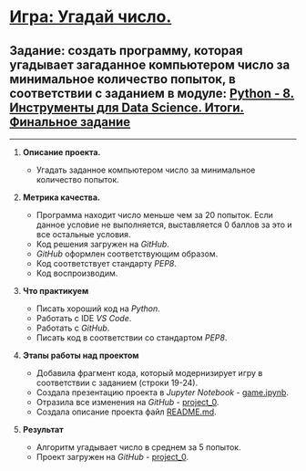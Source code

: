 # [**Игра: Угадай число**.](https://github.com/Tatpraded/DS_1017_Praded/tree/master/project_0)

## Задание: создать программу, которая угадывает загаданное компьютером число за минимальное количество попыток, в соответствии с заданием в модуле: [Python - 8. Инструменты для Data Science. Итоги. Финальное задание](https://lms.skillfactory.ru/courses/course-v1:SkillFactory+DST-3.0+28FEB2021/courseware/4d5c5211c48e4964a9449babe31038db/d08e512bf8264286966cb9ef71bd16d4/7?activate_block_id=block-v1%3ASkillFactory%2BDST-3.0%2B28FEB2021%2Btype%40problem%2Bblock%405b457c19e68247eb8074b9e428bad860)
------


1. **Описание проекта.**

   - Угадать заданное компьютером число за минимальное количество попыток. 
  
2. **Метрика качества.**
   
   - Программа находит число меньше чем за 20 попыток. Если данное условие не выполняется, выставляется 0 баллов за это и все остальные условия.
   - Код решения загружен на *GitHub*.
   - *GitHub* оформлен соответствующим образом.
   - Код соответствует стандарту *PEP8*.
   - Код воспроизводим.
  
3. **Что практикуем**
   
   - Писать хороший код на *Python*.
   - Работать с IDE *VS Code*.
   - Работать с *GitHub*.
   - Писать код в соответствии со стандартом *PEP8*.
  
4. **Этапы работы над проектом**
   - Добавила фрагмент кода, который модернизирует игру в соответствии с заданием (строки 19-24).
   - Создала презентацию проекта в *Jupyter Notebook* - [game.ipynb](https://github.com/Tatpraded/DS_1017_Praded/blob/master/project_0/game.ipynb).
   - Отразила все изменения на *GitHub* - [project_0](https://github.com/Tatpraded/DS_1017_Praded/tree/master/project_0).
   - Создала описание проекта файл [README.md](https://github.com/Tatpraded/DS_1017_Praded/blob/master/project_0/README.md).

5. **Результат**
   - Алгоритм угадывает число в среднем за 5 попыток.
   - Проект загружен на *GitHub* - [project_0](https://github.com/Tatpraded/DS_1017_Praded/tree/master/project_0).


